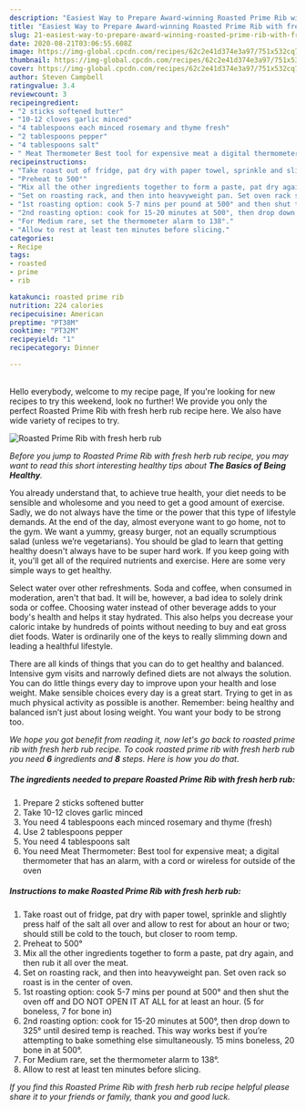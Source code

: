 ```yaml
---
description: "Easiest Way to Prepare Award-winning Roasted Prime Rib with fresh herb rub"
title: "Easiest Way to Prepare Award-winning Roasted Prime Rib with fresh herb rub"
slug: 21-easiest-way-to-prepare-award-winning-roasted-prime-rib-with-fresh-herb-rub
date: 2020-08-21T03:06:55.608Z
image: https://img-global.cpcdn.com/recipes/62c2e41d374e3a97/751x532cq70/roasted-prime-rib-with-fresh-herb-rub-recipe-main-photo.jpg
thumbnail: https://img-global.cpcdn.com/recipes/62c2e41d374e3a97/751x532cq70/roasted-prime-rib-with-fresh-herb-rub-recipe-main-photo.jpg
cover: https://img-global.cpcdn.com/recipes/62c2e41d374e3a97/751x532cq70/roasted-prime-rib-with-fresh-herb-rub-recipe-main-photo.jpg
author: Steven Campbell
ratingvalue: 3.4
reviewcount: 3
recipeingredient:
- "2 sticks softened butter"
- "10-12 cloves garlic minced"
- "4 tablespoons each minced rosemary and thyme fresh"
- "2 tablespoons pepper"
- "4 tablespoons salt"
- " Meat Thermometer Best tool for expensive meat a digital thermometer that has an alarm with a cord or wireless for outside of the oven"
recipeinstructions:
- "Take roast out of fridge, pat dry with paper towel, sprinkle and slightly press half of the salt all over and allow to rest for about an hour or two; should still be cold to the touch, but closer to room temp."
- "Preheat to 500°"
- "Mix all the other ingredients together to form a paste, pat dry again, and then rub it all over the meat."
- "Set on roasting rack, and then into heavyweight pan. Set oven rack so roast is in the center of oven."
- "1st roasting option: cook 5-7 mins per pound at 500° and then shut the oven off and DO NOT OPEN IT AT ALL for at least an hour. (5 for boneless, 7 for bone in)"
- "2nd roasting option: cook for 15-20 minutes at 500°, then drop down to 325° until desired temp is reached. This way works best if you’re attempting to bake something else simultaneously. 15 mins boneless, 20 bone in at 500°."
- "For Medium rare, set the thermometer alarm to 138°."
- "Allow to rest at least ten minutes before slicing."
categories:
- Recipe
tags:
- roasted
- prime
- rib

katakunci: roasted prime rib 
nutrition: 224 calories
recipecuisine: American
preptime: "PT38M"
cooktime: "PT32M"
recipeyield: "1"
recipecategory: Dinner

---
```

<br>
Hello everybody, welcome to my recipe page, If you're looking for new recipes to try this weekend, look no further! We provide you only the perfect Roasted Prime Rib with fresh herb rub recipe here. We also have wide variety of recipes to try.
<br>


![Roasted Prime Rib with fresh herb rub](https://img-global.cpcdn.com/recipes/62c2e41d374e3a97/751x532cq70/roasted-prime-rib-with-fresh-herb-rub-recipe-main-photo.jpg)

<i>Before you jump to Roasted Prime Rib with fresh herb rub recipe, you may want to read this short interesting healthy tips about <strong>The Basics of Being Healthy</strong>.</i>

You already understand that, to achieve true health, your diet needs to be sensible and wholesome and you need to get a good amount of exercise. Sadly, we do not always have the time or the power that this type of lifestyle demands. At the end of the day, almost everyone want to go home, not to the gym. We want a yummy, greasy burger, not an equally scrumptious salad (unless we’re vegetarians). You should be glad to learn that getting healthy doesn't always have to be super hard work. If you keep going with it, you'll get all of the required nutrients and exercise. Here are some very simple ways to get healthy.

Select water over other refreshments. Soda and coffee, when consumed in moderation, aren't that bad. It will be, however, a bad idea to solely drink soda or coffee. Choosing water instead of other beverage adds to your body's health and helps it stay hydrated. This also helps you decrease your caloric intake by hundreds of points without needing to buy and eat gross diet foods. Water is ordinarily one of the keys to really slimming down and leading a healthful lifestyle.

There are all kinds of things that you can do to get healthy and balanced. Intensive gym visits and narrowly defined diets are not always the solution. You can do little things every day to improve upon your health and lose weight. Make sensible choices every day is a great start. Trying to get in as much physical activity as possible is another. Remember: being healthy and balanced isn’t just about losing weight. You want your body to be strong too. 


<i>We hope you got benefit from reading it, now let's go back to roasted prime rib with fresh herb rub recipe. To cook roasted prime rib with fresh herb rub you need <strong>6</strong> ingredients and <strong>8</strong> steps. Here is how you do that.
</i>

##### The ingredients needed to prepare Roasted Prime Rib with fresh herb rub:

1. Prepare 2 sticks softened butter
1. Take 10-12 cloves garlic minced
1. You need 4 tablespoons each minced rosemary and thyme (fresh)
1. Use 2 tablespoons pepper
1. You need 4 tablespoons salt
1. You need  Meat Thermometer: Best tool for expensive meat; a digital thermometer that has an alarm, with a cord or wireless for outside of the oven


##### Instructions to make Roasted Prime Rib with fresh herb rub:

1. Take roast out of fridge, pat dry with paper towel, sprinkle and slightly press half of the salt all over and allow to rest for about an hour or two; should still be cold to the touch, but closer to room temp.
1. Preheat to 500°
1. Mix all the other ingredients together to form a paste, pat dry again, and then rub it all over the meat.
1. Set on roasting rack, and then into heavyweight pan. Set oven rack so roast is in the center of oven.
1. 1st roasting option: cook 5-7 mins per pound at 500° and then shut the oven off and DO NOT OPEN IT AT ALL for at least an hour. (5 for boneless, 7 for bone in)
1. 2nd roasting option: cook for 15-20 minutes at 500°, then drop down to 325° until desired temp is reached. This way works best if you’re attempting to bake something else simultaneously. 15 mins boneless, 20 bone in at 500°.
1. For Medium rare, set the thermometer alarm to 138°.
1. Allow to rest at least ten minutes before slicing.


<i>If you find this Roasted Prime Rib with fresh herb rub recipe helpful please share it to your friends or family, thank you and good luck.</i>
